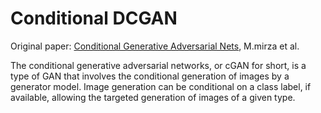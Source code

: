 # Conditional DCGAN

Original paper: [Conditional Generative Adversarial Nets](http://arxiv.org/abs/1411.1784), M.mirza et al.

The conditional generative adversarial networks, or cGAN for short, is a type of GAN that involves the conditional generation of images by a generator model. Image generation can be conditional on a class label, if available, allowing the targeted generation of images of a given type.
